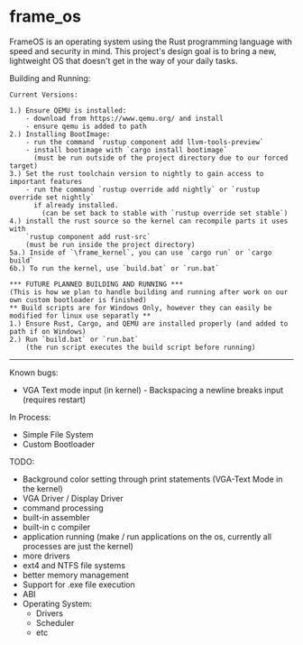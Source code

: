 # frame_os
FrameOS is an operating system using the Rust programming language with speed and security in mind. This project's design goal is to bring a new, lightweight OS that doesn't get in the way of your daily tasks.

Building and Running:

```
Current Versions:

1.) Ensure QEMU is installed:
    - download from https://www.qemu.org/ and install
    - ensure qemu is added to path
2.) Installing BootImage:
    - run the command `rustup component add llvm-tools-preview`
    - install bootimage with `cargo install bootimage` 
      (must be run outside of the project directory due to our forced target)
3.) Set the rust toolchain version to nightly to gain access to important features
    - run the command `rustup override add nightly` or `rustup override set nightly` 
      if already installed.
        (can be set back to stable with `rustup override set stable`)
4.) install the rust source so the kernel can recompile parts it uses with 
    `rustup component add rust-src` 
    (must be run inside the project directory)
5a.) Inside of `\frame_kernel`, you can use `cargo run` or `cargo build`
6b.) To run the kernel, use `build.bat` or `run.bat`
```

```
*** FUTURE PLANNED BUILDING AND RUNNING ***
(This is how we plan to handle building and running after work on our own custom bootloader is finished)
** Build scripts are for Windows Only, however they can easily be modified for linux use separatly **
1.) Ensure Rust, Cargo, and QEMU are installed properly (and added to path if on Windows)
2.) Run `build.bat` or `run.bat` 
    (the run script executes the build script before running)
```

----------------
Known bugs:

 - VGA Text mode input (in kernel) - Backspacing a newline breaks input (requires restart)
 
In Process:

 - Simple File System
 - Custom Bootloader

TODO:
 - Background color setting through print statements (VGA-Text Mode in the kernel)
 - VGA Driver / Display Driver
 - command processing
 - built-in assembler
 - built-in c compiler
 - application running (make / run applications on the os, currently all processes are just the kernel)
 - more drivers
 - ext4 and NTFS file systems
 - better memory management
 - Support for .exe file execution
 - ABI
 - Operating System:
   * Drivers
   * Scheduler
   * etc
